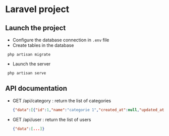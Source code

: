 # Laravel project

## Launch the project

  - Configure the database connection in ```.env``` file
  - Create tables in the database

  ```shell
   php artisan migrate
  ```

  - Launch the server

  ```shell
   php artisan serve
  ```

## API documentation

  - GET /api/category : return the list of categories

    ```json
    {"data":[{"id":1,"name":"categorie 1","created_at":null,"updated_at":null}]}
    ```
    
  - GET /api/user : return the list of users

    ```json
    {"data":[...]}
    ```
